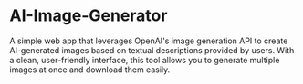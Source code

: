 # AI-Image-Generator
A simple web app that leverages OpenAI's image generation API to create AI-generated images based on textual descriptions provided by users. With a clean, user-friendly interface, this tool allows you to generate multiple images at once and download them easily.
